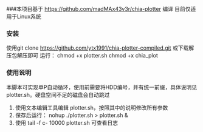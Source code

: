 ###本项目基于 https://github.com/madMAx43v3r/chia-plotter 编译
目前仅适用于Linux系统

### 安装
使用git clone https://github.com/ytx1991/chia-plotter-compiled.git 或下载解压包解压即可
运行：
chmod +x plotter.sh
chmod +x chia_plot

### 使用说明
本脚本可实现单P自动循环，使用前需要将HDD编号，并有统一前缀，具体说明见plotter.sh。硬盘空间不足的磁盘会自动跳过
1. 使用文本编辑工具编辑 plotter.sh，按照其中的说明修改所有参数
2. 保存后运行： nohup ./plotter.sh > plotter.sh &
3. 使用 tail -f c- 10000 plotter.sh 可查看日志
